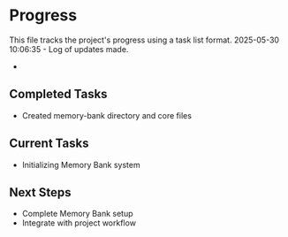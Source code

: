 # Progress

This file tracks the project's progress using a task list format.
2025-05-30 10:06:35 - Log of updates made.

*

## Completed Tasks

*   Created memory-bank directory and core files

## Current Tasks

*   Initializing Memory Bank system

## Next Steps

*   Complete Memory Bank setup
*   Integrate with project workflow
